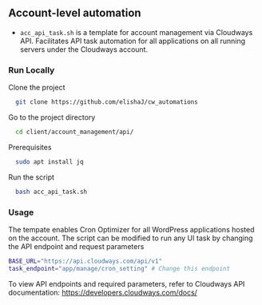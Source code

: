 
## Account-level automation
* `acc_api_task.sh` is a template for account management via Cloudways API. Facilitates API task automation for all applications on all running servers under the Cloudways account.


### Run Locally

Clone the project

```bash
  git clone https://github.com/elishaJ/cw_automations
```

Go to the project directory

```bash
  cd client/account_management/api/
```

Prerequisites

```bash
  sudo apt install jq
```

Run the script

```bash
  bash acc_api_task.sh
```


### Usage
The tempate enables Cron Optimizer for all WordPress applications hosted on the account. The script can be modified to run any UI task by changing the API endpoint and request parameters

```bash
BASE_URL="https://api.cloudways.com/api/v1"
task_endpoint="app/manage/cron_setting" # Change this endpoint
```
To view API endpoints and required parameters, refer to Cloudways API documentation: https://developers.cloudways.com/docs/
